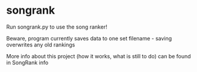 # songrank

Run songrank.py to use the song ranker!

Beware, program currently saves data to one set filename - saving overwrites any old rankings


More info about this project (how it works, what is still to do) can be found in SongRank info
